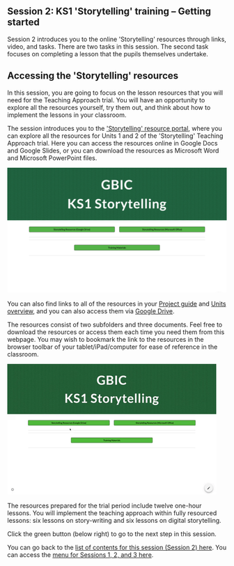 ## Session 2: KS1 'Storytelling' training – Getting started
Session 2 introduces you to the online 'Storytelling' resources through links, video, and tasks. There are two tasks in this session. The second task focuses on completing a lesson that the pupils themselves undertake.

## Accessing the 'Storytelling' resources
In this session, you are going to focus on the lesson resources that you will need for the Teaching Approach trial. You will have an opportunity to explore all the resources yourself, try them out, and think about how to implement the lessons in your classroom.

The session introduces you to the ['Storytelling' resource portal](http://ncce.io/KS1Storytelling), where you can explore all the resources for Units 1 and 2 of the 'Storytelling' Teaching Approach trial. Here you can access the resources online in Google Docs and Google Slides, or you can download the resources as Microsoft Word and Microsoft PowerPoint files.

![Modelling access webpage](images/ks1storytelling-Webpage.png)

You can also find links to all of the resources in your [Project guide](https://ncce.io/k2zQga) and [Units overview](https://ncce.io/glxPE8), and you can also access them via [Google Drive](https://ncce.io/l9Spga).

The resources consist of two subfolders and three documents. Feel free to download the resources or access them each time you need them from this webpage. You may wish to bookmark the link to the resources in the browser toolbar of your tablet/iPad/computer for ease of reference in the classroom. 

![Modelling access webpage](images/ks1storytelling-WebpageAccess.gif)

The resources prepared for the trial period include twelve one-hour lessons. You will implement the teaching approach within fully resourced lessons: six lessons on story-writing and six lessons on digital storytelling.

Click the green button (below right) to go to the next step in this session.

You can go back to the [list of contents for this session (Session 2) here](https://projects.raspberrypi.org/en/projects/KS1StorytellingTraining_Session2_GBICi1b). 
You can access the [menu for Sessions 1, 2, and 3 here](https://projects.raspberrypi.org/en/pathways/ks1-storytellingtraining-gbici1b).
